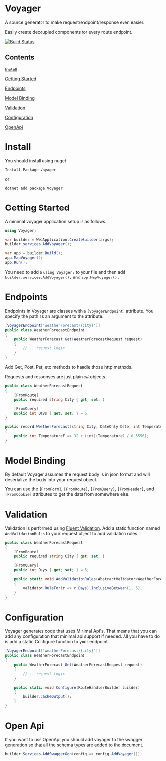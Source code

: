 # Voyager

A source generator to make request/endpoint/response even easier.

Easily create decoupled components for every route endpoint.

[![Build Status](https://dev.azure.com/smithgeek/Voyager/_apis/build/status/smithgeek.Voyager?branchName=master)](https://dev.azure.com/smithgeek/Voyager/_build/latest?definitionId=14&branchName=master)

## Contents

[Install](#Install)

[Getting Started](#Getting-Started)

[Endpoints](#Endpoints)

[Model Binding](#Model-Binding)

[Validation](#Validation)

[Configuration](#Configuration)

[OpenApi](#Open-Api)

# Install

You should install using nuget

```
Install-Package Voyager
```

or

```
dotnet add package Voyager
```

# Getting Started

A minimal voyager application setup is as follows.

```cs
using Voyager;

var builder = WebApplication.CreateBuilder(args);
builder.services.AddVoyager();

var app = builder.Build();
app.MapVoyager();
app.Run();
```

You need to add a `using Voyager;` to your file and then add `builder.services.AddVoyager();` and `app.MapVoyager();`

# Endpoints

Endpoints in Voyager are classes with a `[VoyagerEndpoint]` attribute. You specify the path as an argument to the attribute.

```cs
[VoyagerEndpoint("weatherForecast/{city}")]
public class WeatherForecastEndpoint
{
	public WeatherForecast Get(WeatherForecastRequest request)
	{
		// ...request logic
	}
}
```

Add Get, Post, Put, etc methods to handle those http methods.

Requests and responses are just plain c# objects.

```cs
public class WeatherForecastRequest
{
    [FromRoute]
	public required string City { get; set; }

	[FromQuery]
	public int Days { get; set; } = 5;
}

public record WeatherForecast(string City, DateOnly Date, int TemperatureC, string? Summary)
{
	public int TemperatureF => 32 + (int)(TemperatureC / 0.5556);
}
```

# Model Binding

By default Voyager assumes the request body is in json format and will deserialize the body into your request object.

You can use the `[FromForm]`, `[FromRoute]`, `[FromQuery]`, `[FromHeader]`, and `[FromCookie]` attributes to get the data from somewhere else.

# Validation

Validation is performed using [Fluent Validation](https://fluentvalidation.net/). Add a static function named `AddValidationRules` to your request object to add validation rules.

```cs
public class WeatherForecastRequest
{
    [FromRoute]
	public required string City { get; set; }

	[FromQuery]
	public int Days { get; set; } = 5;

	public static void AddValidationRules(AbstractValidator<WeatherForecastRequest> validator)
	{
		validator.RuleFor(r => r.Days).InclusiveBetween(1, 5);
	}
}
```

# Configuration

Voyager generates code that uses Minimal Api's. That means that you can add any configuration that minimal api support if needed. All you have to do is add a static Configure function to your endpoint.

```cs
[VoyagerEndpoint("weatherForecast/{city}")]
public class WeatherForecastEndpoint
{
	public WeatherForecast Get(WeatherForecastRequest request)
	{
		// ...request logic
	}

	public static void Configure(RouteHandlerBuilder builder)
	{
		builder.CacheOutput();
	}
}
```

# Open Api

If you want to use OpenApi you should add voyager to the swagger generation so that all the schema types are added to the document.

```cs
builder.Services.AddSwaggerGen(config => config.AddVoyager());
```
